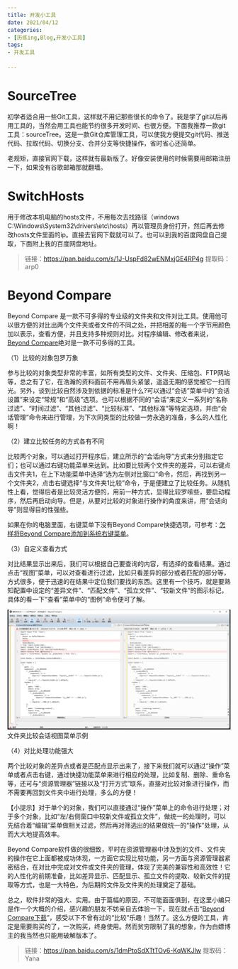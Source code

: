 ```yaml
---
title: 开发小工具
date: 2021/04/12
categories:
- [历练ing,Blog,开发小工具]
tags:
- 开发工具

---
```


# SourceTree

初学者适合用一些Git工具，这样就不用记那些很长的命令了。我是学了git以后再用工具的，当然会用工具也能节约很多开发时间、也很方便。下面我推荐一款git工具：sourceTree。这是一款Git仓库管理工具，可以使我方便提交git代码、推送代码、拉取代码、切换分支、合并分支等快捷操作，省时省心还简单。

老规矩，直接官网下载，这样就有最新版了。好像安装使用的时候需要用邮箱注册一下，如果没有谷歌邮箱那就翻墙。

# SwitchHosts

用于修改本机电脑的hosts文件，不用每次去找路径（windows C:\Windows\System32\drivers\etc\hosts）再以管理员身份打开，然后再去修改hosts文件里面的ip。直接去官网下载就可以了。也可以到我的百度网盘自己提取，下面附上我的百度网盘地址。

> 链接：https://pan.baidu.com/s/1J-UspFd82wENMxjGE4RP4g
> 提取码：arp0 

# Beyond Compare

Beyond Compare 是一款不可多得的专业级的文件夹和文件对比工具。使用他可以很方便的对比出两个文件夹或者文件的不同之处，并把相差的每一个字节用颜色加以表示，查看方便，并且支持多种规则对比。对程序编辑、修改者来说，[Beyond Compare](https://www.beyondcompare.cc/)绝对是一款不可多得的工具。

（1）比较的对象包罗万象

参与比较的对象类型非常的丰富，如所有类型的文件、文件夹、压缩包、FTP网站等，总之有了它，在浩瀚的资料面前不用再眉头紧皱，遥遥无期的感觉被它一扫而光。另外，谈到比较自然涉及到依据的标准是什么?可以通过“会话”菜单中的“会话设置”来设定“常规”和“高级”选项。也可以根据不同的“会话”来定义一系列的“名称过滤”、“时间过滤”、“其他过滤”、“比较标准”、“其他标准”等特定选项，并由“会话管理”命令来进行管理，为下次同类型的比较做一劳永逸的准备，多么的人性化啊！

（2）建立比较任务的方式各有不同

比较两个对象，可以通过打开程序后，建立所示的“会话向导”方式来分别指定它们；也可以通过右键功能菜单来达到。比如要比较两个文件夹的差异，可以右键点击文件夹1，在上下功能菜单中选择“选为左侧对比窗口”命令，然后，再找到另一个文件夹2，点击右键选择“与文件夹1比较”命令，于是便建立了比较任务。从随机性上看，觉得后者是比较灵活方便的，用前一种方式，显得比较罗嗦些，要启动程序，然后再启动向导。但是，从要对比较的对象进行操作的角度来讲，用“会话向导”则显得目的性强些。

如果在你的电脑里面，右键菜单下没有Beyond Compare快捷选项，可参考：[怎样将Beyond Compare添加到系统右键菜单](http://www.beyondcompare.cc/wenti/youjian-caidan.html)。

（3）自定义查看方式

对比结果显示出来后，我们可以根据自己要查询的内容，有选择的查看结果。通过点击“视图”菜单，可以对查看进行过滤，比如只看差异的部分或者匹配的部分等，方式很多，便于迅速的在结果中定位我们要找的东西。这里有一个技巧，就是要熟知配置中设定的“差异文件”、“匹配文件”、“孤立文件”、“较新文件”的图示标记，具体的看一下“查看”菜单中的“图例”命令便可了解。

![软件截图](../../../images/blog/开发小工具/image-20220913143805886.png) 
文件夹比较会话视图菜单示例

（4）对比处理功能强大

两个比较对象的差异点或者是匹配点显示出来了，接下来我们就可以通过“操作”菜单或者点击右键，通过快捷功能菜单来进行相应的处理，比如复制、删除、重命名等，还可与“资源管理器”链接以及“打开方式”联系，直接对比较对象进行操作，而不需要再回到文件夹中进行处理，多么的方便！

【小提示】对于单个的对象，我们可以直接通过“操作”菜单上的命令进行处理；对于多个对象，比如“左/右侧窗口中较新文件或孤立文件”，做统一的处理时，可以先结合着“编辑”菜单做相关过滤，然后再对筛选出的结果做统一的“操作”处理，从而大大地提高效率。

Beyond Compare软件做的很细致，平时在资源管理器中涉及到的文件、文件夹的操作在它上面都被成功体现，一方面它实现比较功能，另一方面与资源管理器紧密结合，在对比中完成对文件或文件夹的管理，体现了完美的兼容性和高效性！它的人性化的前期准备，比如差异显示、匹配显示、孤立文件的提取、较新文件的提取等方式，也是一大特色，为后期的文件及文件夹的处理奠定了基础。

总之，软件非常的强大、实用。由于篇幅的原因，不可能面面俱到，在这里小编只是作一个大概的介绍，感兴趣的朋友不妨亲自去体验一下，现在就点击“[Beyond Compare下载](http://www.beyondcompare.cc/xiazai.html)”，感受以下不曾有过的“比较”乐趣！当然了。这么方便的工具，肯定是需要购买的了，一次购买，终身使用。然而贫穷限制了我的想象，作为白嫖博主的我当然也只能用破解版本了。

> 链接：https://pan.baidu.com/s/1dmPtoSdXTtTOv6-KqWKJlw
> 提取码：Yana

